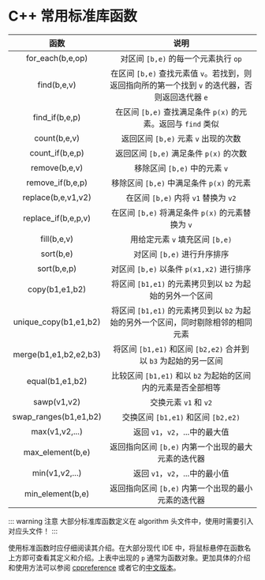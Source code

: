 # C++ 常用标准库函数

|函数|说明|
|:---:|:---:|
|for_each(b,e,op)|对区间 `[b,e)` 的每一个元素执行 `op`|
|find(b,e,v)|在区间 `[b,e)` 查找元素值 `v`。若找到，则返回指向所的第一个找到 `v` 的迭代器，否则返回迭代器 `e`|
|find_if(b,e,p)|在区间 `[b,e)` 查找满足条件 `p(x)` 的元素。返回与 `find` 类似|
|count(b,e,v)|返回区间 `[b,e)` 元素 `v` 出现的次数|
|count_if(b,e,p)|返回区间 `[b,e)` 满足条件 `p(x)` 的次数|
|remove(b,e,v)|移除区间 `[b,e)` 中的元素 `v`|
|remove_if(b,e,p)|移除区间 `[b,e)` 中满足条件 `p(x)` 的元素|
|replace(b,e,v1,v2)|在区间 `[b,e)` 内将 `v1` 替换为 `v2`|
|replace_if(b,e,p,v)|在区间 `[b,e)` 将满足条件 `p(x)` 的元素替换为 `v`|
|fill(b,e,v)|用给定元素 `v` 填充区间 `[b,e)`|
|sort(b,e)|对区间 `[b,e)` 进行升序排序|
|sort(b,e,p)|对区间 `[b,e)` 以条件 `p(x1,x2)` 进行排序|
|copy(b1,e1,b2)|将区间 `[b1,e1)` 的元素拷贝到以 `b2` 为起始的另外一个区间|
|unique_copy(b1,e1,b2)|将区间 `[b1,e1)` 的元素拷贝到以 `b2` 为起始的另外一个区间，同时剔除相邻的相同元素|
|merge(b1,e1,b2,e2,b3)|将区间 `[b1,e1)` 和区间 `[b2,e2)` 合并到以 `b3` 为起始的另一区间|
|equal(b1,e1,b2)|比较区间 `[b1,e1)` 和以 `b2` 为起始的区间内的元素是否全部相等|
|sawp(v1,v2)|交换元素 `v1` 和 `v2`|
|swap_ranges(b1,e1,b2)|交换区间 `[b1,e1)` 和区间 `[b2,e2)`|
|max(v1,v2,...)|返回 `v1`，`v2`，...中的最大值|
|max_element(b,e)|返回指向区间 `[b,e)` 内第一个出现的最大元素的迭代器|
|min(v1,v2,...)|返回 `v1`，`v2`，...中的最小值|
|min_element(b,e)|返回指向区间 `[b,e)` 内第一个出现的最小元素的迭代器|

::: warning 注意
大部分标准库函数定义在 algorithm 头文件中，使用时需要引入对应头文件！
:::

使用标准函数时应仔细阅读其介绍。在大部分现代 IDE 中，将鼠标悬停在函数名上方即可查看其定义和介绍。上表中出现的 `p` 通常为函数对象。更加具体的介绍和使用方法可以参阅 [cppreference](https://en.cppreference.com/w/cpp/algorithm) 或者它的[中文版本](https://zh.cppreference.com/w/cpp/algorithm)。